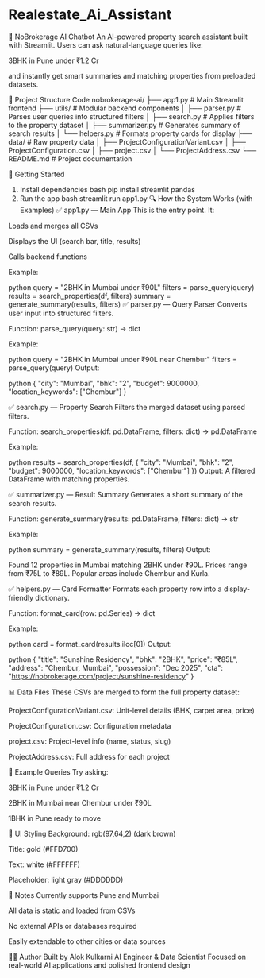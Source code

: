 # Realestate_Ai_Assistant

🏡 NoBrokerage AI Chatbot
An AI-powered property search assistant built with Streamlit. Users can ask natural-language queries like:

3BHK in Pune under ₹1.2 Cr

and instantly get smart summaries and matching properties from preloaded datasets.

📁 Project Structure
Code
nobrokerage-ai/
├── app1.py                      # Main Streamlit frontend
├── utils/                       # Modular backend components
│   ├── parser.py               # Parses user queries into structured filters
│   ├── search.py               # Applies filters to the property dataset
│   ├── summarizer.py           # Generates summary of search results
│   └── helpers.py              # Formats property cards for display
├── data/                        # Raw property data
│   ├── ProjectConfigurationVariant.csv
│   ├── ProjectConfiguration.csv
│   ├── project.csv
│   └── ProjectAddress.csv
└── README.md                   # Project documentation



🚀 Getting Started
1. Install dependencies
bash
pip install streamlit pandas
2. Run the app
bash
streamlit run app1.py
🔍 How the System Works (with Examples)
✅ app1.py — Main App
This is the entry point. It:

Loads and merges all CSVs

Displays the UI (search bar, title, results)

Calls backend functions

Example:

python
query = "2BHK in Mumbai under ₹90L"
filters = parse_query(query)
results = search_properties(df, filters)
summary = generate_summary(results, filters)
✅ parser.py — Query Parser
Converts user input into structured filters.

Function: parse_query(query: str) → dict

Example:

python
query = "2BHK in Mumbai under ₹90L near Chembur"
filters = parse_query(query)
Output:

python
{
  "city": "Mumbai",
  "bhk": "2",
  "budget": 9000000,
  "location_keywords": ["Chembur"]
}


✅ search.py — Property Search
Filters the merged dataset using parsed filters.

Function: search_properties(df: pd.DataFrame, filters: dict) → pd.DataFrame

Example:

python
results = search_properties(df, {
  "city": "Mumbai",
  "bhk": "2",
  "budget": 9000000,
  "location_keywords": ["Chembur"]
})
Output: A filtered DataFrame with matching properties.




✅ summarizer.py — Result Summary
Generates a short summary of the search results.

Function: generate_summary(results: pd.DataFrame, filters: dict) → str

Example:

python
summary = generate_summary(results, filters)
Output:

Found 12 properties in Mumbai matching 2BHK under ₹90L. Prices range from ₹75L to ₹89L. Popular areas include Chembur and Kurla.



✅ helpers.py — Card Formatter
Formats each property row into a display-friendly dictionary.

Function: format_card(row: pd.Series) → dict

Example:

python
card = format_card(results.iloc[0])
Output:

python
{
  "title": "Sunshine Residency",
  "bhk": "2BHK",
  "price": "₹85L",
  "address": "Chembur, Mumbai",
  "possession": "Dec 2025",
  "cta": "https://nobrokerage.com/project/sunshine-residency"
}


📊 Data Files
These CSVs are merged to form the full property dataset:

ProjectConfigurationVariant.csv: Unit-level details (BHK, carpet area, price)

ProjectConfiguration.csv: Configuration metadata

project.csv: Project-level info (name, status, slug)

ProjectAddress.csv: Full address for each project

💬 Example Queries
Try asking:

3BHK in Pune under ₹1.2 Cr

2BHK in Mumbai near Chembur under ₹90L

1BHK in Pune ready to move

🎨 UI Styling
Background: rgb(97,64,2) (dark brown)

Title: gold (#FFD700)

Text: white (#FFFFFF)

Placeholder: light gray (#DDDDDD)

📌 Notes
Currently supports Pune and Mumbai

All data is static and loaded from CSVs

No external APIs or databases required

Easily extendable to other cities or data sources

👨‍💻 Author
Built by Alok Kulkarni AI Engineer & Data Scientist Focused on real-world AI applications and polished frontend design
